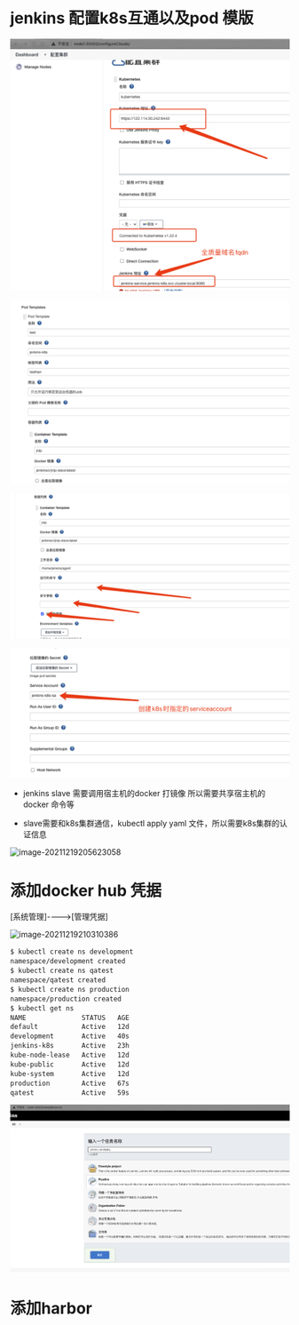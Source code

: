 # jenkins 配置k8s互通以及pod 模版

![image-20211219203856678](./pic/image-20211219203856678.png)

![image-20211219204820465](./pic/image-20211219204820465.png)

![image-20211219204910336](./pic/image-20211219204910336.png)

![image-20211219205056671](./pic/image-20211219205056671.png)

- jenkins slave 需要调用宿主机的docker 打镜像 所以需要共享宿主机的docker 命令等

- slave需要和k8s集群通信，kubectl apply yaml 文件，所以需要k8s集群的认证信息

![image-20211219205623058](/Users/luca/Documents/文稿/k8s-ops/pic/image-20211219205623058.png)

# 添加docker hub 凭据

[系统管理]---->[管理凭据]

![image-20211219210310386](/Users/luca/Documents/文稿/k8s-ops/pic/image-20211219210310386.png)

```bash
$ kubectl create ns development
namespace/development created
$ kubectl create ns qatest    
namespace/qatest created
$ kubectl create ns production                                                                                                          
namespace/production created
$ kubectl get ns               
NAME              STATUS   AGE
default           Active   12d
development       Active   40s
jenkins-k8s       Active   23h
kube-node-lease   Active   12d
kube-public       Active   12d
kube-system       Active   12d
production        Active   67s
qatest            Active   59s
```

![image-20211219212605210](./pic/image-20211219212605210.png)

# 添加harbor